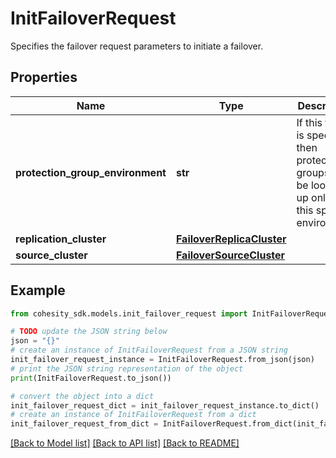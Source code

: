 # InitFailoverRequest

Specifies the failover request parameters to initiate a failover.

## Properties

Name | Type | Description | Notes
------------ | ------------- | ------------- | -------------
**protection_group_environment** | **str** | If this field is specified then protection groups will be looked up only for this specific environment | [optional] 
**replication_cluster** | [**FailoverReplicaCluster**](FailoverReplicaCluster.md) |  | [optional] 
**source_cluster** | [**FailoverSourceCluster**](FailoverSourceCluster.md) |  | [optional] 

## Example

```python
from cohesity_sdk.models.init_failover_request import InitFailoverRequest

# TODO update the JSON string below
json = "{}"
# create an instance of InitFailoverRequest from a JSON string
init_failover_request_instance = InitFailoverRequest.from_json(json)
# print the JSON string representation of the object
print(InitFailoverRequest.to_json())

# convert the object into a dict
init_failover_request_dict = init_failover_request_instance.to_dict()
# create an instance of InitFailoverRequest from a dict
init_failover_request_from_dict = InitFailoverRequest.from_dict(init_failover_request_dict)
```
[[Back to Model list]](../README.md#documentation-for-models) [[Back to API list]](../README.md#documentation-for-api-endpoints) [[Back to README]](../README.md)


